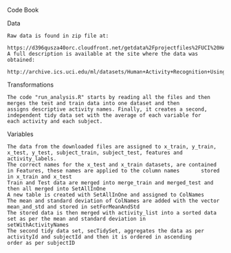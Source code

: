 Code Book


Data
	
	Raw data is found in zip file at:
		https://d396qusza40orc.cloudfront.net/getdata%2Fprojectfiles%2FUCI%20HAR%20Dataset.zip
	A full description is available at the site where the data was obtained:
		http://archive.ics.uci.edu/ml/datasets/Human+Activity+Recognition+Using+Smartphones
	

Transformations
	
	The code "run_analysis.R" starts by reading all the files and then merges the test and train data into one dataset and then 		assigns descriptive activity names. Finally, it creates a second, independent tidy data set with the average of each variable for 	  each activity and each subject.

Variables

	The data from the downloaded files are assigned to x_train, y_train, x_test, y_test, subject_train, subject_test, features and 		activity_labels.
	The correct names for the x_test and x_train datasets, are contained in Features, these names are applied to the column names 		stored in x_train and x_test
	Train and Test data are merged into merge_train and merged_test and then all merged into SetAllInOne 
	A new table is created with SetAllInOne and assigned to ColNames
	The mean and standard deviation of ColNames are added with the vector mean_and_std and stored in setForMeanAndStd
	The stored data is then merged with activity_list into a sorted data set as per the mean and standard deviation in 			setWithActivityNames
	The second tidy data set, secTidySet, aggregates the data as per activityId and subjectId and then it is ordered in ascending 		order as per subjectID

